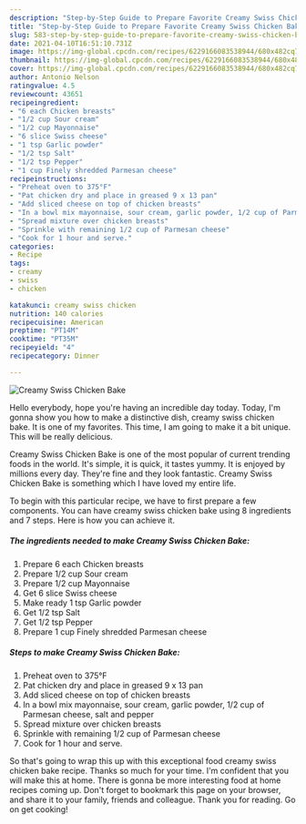 ```yaml
---
description: "Step-by-Step Guide to Prepare Favorite Creamy Swiss Chicken Bake"
title: "Step-by-Step Guide to Prepare Favorite Creamy Swiss Chicken Bake"
slug: 583-step-by-step-guide-to-prepare-favorite-creamy-swiss-chicken-bake
date: 2021-04-10T16:51:10.731Z
image: https://img-global.cpcdn.com/recipes/6229166083538944/680x482cq70/creamy-swiss-chicken-bake-recipe-main-photo.jpg
thumbnail: https://img-global.cpcdn.com/recipes/6229166083538944/680x482cq70/creamy-swiss-chicken-bake-recipe-main-photo.jpg
cover: https://img-global.cpcdn.com/recipes/6229166083538944/680x482cq70/creamy-swiss-chicken-bake-recipe-main-photo.jpg
author: Antonio Nelson
ratingvalue: 4.5
reviewcount: 43651
recipeingredient:
- "6 each Chicken breasts"
- "1/2 cup Sour cream"
- "1/2 cup Mayonnaise"
- "6 slice Swiss cheese"
- "1 tsp Garlic powder"
- "1/2 tsp Salt"
- "1/2 tsp Pepper"
- "1 cup Finely shredded Parmesan cheese"
recipeinstructions:
- "Preheat oven to 375°F"
- "Pat chicken dry and place in greased 9 x 13 pan"
- "Add sliced cheese on top of chicken breasts"
- "In a bowl mix mayonnaise, sour cream, garlic powder, 1/2 cup of Parmesan cheese, salt and pepper"
- "Spread mixture over chicken breasts"
- "Sprinkle with remaining 1/2 cup of Parmesan cheese"
- "Cook for 1 hour and serve."
categories:
- Recipe
tags:
- creamy
- swiss
- chicken

katakunci: creamy swiss chicken 
nutrition: 140 calories
recipecuisine: American
preptime: "PT14M"
cooktime: "PT35M"
recipeyield: "4"
recipecategory: Dinner

---
```



![Creamy Swiss Chicken Bake](https://img-global.cpcdn.com/recipes/6229166083538944/680x482cq70/creamy-swiss-chicken-bake-recipe-main-photo.jpg)

Hello everybody, hope you're having an incredible day today. Today, I'm gonna show you how to make a distinctive dish, creamy swiss chicken bake. It is one of my favorites. This time, I am going to make it a bit unique. This will be really delicious.

Creamy Swiss Chicken Bake is one of the most popular of current trending foods in the world. It's simple, it is quick, it tastes yummy. It is enjoyed by millions every day. They're fine and they look fantastic. Creamy Swiss Chicken Bake is something which I have loved my entire life.




To begin with this particular recipe, we have to first prepare a few components. You can have creamy swiss chicken bake using 8 ingredients and 7 steps. Here is how you can achieve it.

<!--inarticleads1-->

##### The ingredients needed to make Creamy Swiss Chicken Bake:

1. Prepare 6 each Chicken breasts
1. Prepare 1/2 cup Sour cream
1. Prepare 1/2 cup Mayonnaise
1. Get 6 slice Swiss cheese
1. Make ready 1 tsp Garlic powder
1. Get 1/2 tsp Salt
1. Get 1/2 tsp Pepper
1. Prepare 1 cup Finely shredded Parmesan cheese




<!--inarticleads2-->

##### Steps to make Creamy Swiss Chicken Bake:

1. Preheat oven to 375°F
1. Pat chicken dry and place in greased 9 x 13 pan
1. Add sliced cheese on top of chicken breasts
1. In a bowl mix mayonnaise, sour cream, garlic powder, 1/2 cup of Parmesan cheese, salt and pepper
1. Spread mixture over chicken breasts
1. Sprinkle with remaining 1/2 cup of Parmesan cheese
1. Cook for 1 hour and serve.




So that's going to wrap this up with this exceptional food creamy swiss chicken bake recipe. Thanks so much for your time. I'm confident that you will make this at home. There is gonna be more interesting food at home recipes coming up. Don't forget to bookmark this page on your browser, and share it to your family, friends and colleague. Thank you for reading. Go on get cooking!
